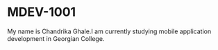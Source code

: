 # MDEV-1001
My name is Chandrika Ghale.I am currently studying mobile application development in Georgian College.
